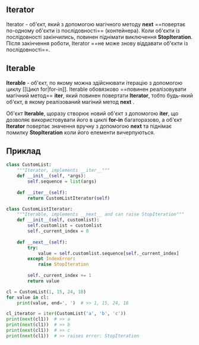 ## Iterator
Iterator - об'єкт, який з допомогою магічного методу **__next__** ==повертає по-одному об'єкти із послідовності== (контейнера). Коли об'єкти із послідовності закінчились, повинен піднімати виключення **StopIteration**. Після закінчення роботи, Iterator ==не може знову віддавати об'єкти із послідовності==.

## Iterable
**Iterable** - об'єкт, по якому можна здійснювати ітерацію з допомогою циклу [[Цикл for|for-in]]. Iterable обовязково ==повинен реалізовувати магічний метод== **__iter__**, який повинен повертати **Iterator**, тобто будь-який об'єкт, в якому реалізований магіний метод **__next__** .

Об'єкт **Iterable**, щоразу створює новий об'єкт з допомогою **__iter__**, що дозволяє використовувати його в циклі **for-in** багаторазово, а об'єкт **Iterator** повертає значення вручну з допомогою **__next__** та піднімає помилку **StopIteration** коли його елементи вичерпуються.

## Приклад
```python
class CustomList:
    """Iterator, implements __iter__"""
    def __init__(self, *args):
        self.sequence = list(args)
    
    def __iter__(self):
        return CustomListIterator(self)

class CustomListIterator:
    """Iterable, implements __next__ and can raise StopIteration"""
    def __init__(self, customlist):
        self.customlist = customlist
        self._current_index = 0
    
    def __next__(self):
        try:
            value = self.customlist.sequence[self._current_index]
        except IndexError:
            raise StopIteration
            
        self._current_index += 1
        return value

cl = CustomList(1, 15, 24, 18)
for value in cl:
    print(value, end=', ')  # >> 1, 15, 24, 18

cl_iterator = iter(CustomList('a', 'b', 'c'))
print(next(cl1))  # >> a
print(next(cl1))  # >> b
print(next(cl1))  # >> c
print(next(cl1))  # >> raises error: StopIteration
```
